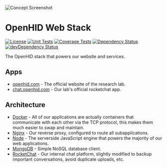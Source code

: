 ![Concept Screenshot](http://orig00.deviantart.net/85a7/f/2017/083/e/0/home_desktop_concept_by_alaingalvan-db3fp2u.png)

# OpenHID Web Stack

[![License][license-img]][license-url]
[![Unit Tests][travis-img]][travis-url]
[![Coverage Tests][codecov-img]][codecov-url]
[![Dependency Status][david-img]][david-url]
[![devDependency Status][david-dev-img]][david-dev-url]

The OpenHID stack that powers our website and services.

## Apps

- [openhid.com](https://openhid.com) - The official website of the research lab.
- [chat.openhid.com](https://chat.openhid.com) - Our lab's official rocketchat app.

## Architecture

- [Docker](https://hub.docker.com/explore/) - All of our applications are actually containers that communicate with each other via the TCP protocol, this makes them much easier to swap and maintain.
- [Nginx](https://www.nginx.com/resources/wiki/) - Our reverse proxy, configured to route all subapplications. 
- [Node](https://nodejs.org/en/) - The serverside JavaScript engine that powers the majority of our web applications. 
- [MongoDB](https://www.mongodb.com/) - Simple NoSQL database client.
- [RocketChat](https://rocket.chat/) - Our internal chat platform, slightly modified to backup important conversations, avoid duplicate uploads, etc.


[license-img]: http://img.shields.io/:license-mit-blue.svg?style=flat-square
[license-url]: https://opensource.org/licenses/MIT
[david-url]: https://david-dm.org/openhid/openhid.com?path=packages/frontend
[david-img]: https://david-dm.org/openhid/openhid.com.svg?path=packages/frontend&style=flat-square
[david-dev-url]: https://david-dm.org/openhid/openhid.com?path=packages/frontend#info=devDependencies
[david-dev-img]: https://david-dm.org/openhid/openhid.com/dev-status.svg?path=packages/frontend&style=flat-square
[travis-img]: https://img.shields.io/travis/openhid/openhid.com.svg?style=flat-square
[travis-url]:https://travis-ci.org/openhid/openhid.com
[codecov-img]:https://img.shields.io/codecov/c/github/openhid/openhid.com.svg?style=flat-square
[codecov-url]: https://codecov.io/gh/openhid/openhid.com
